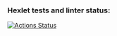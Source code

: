 ### Hexlet tests and linter status:
[![Actions Status](https://github.com/MUCT0P/js-starter-project-44/workflows/hexlet-check/badge.svg)](https://github.com/MUCT0P/js-starter-project-44/actions)